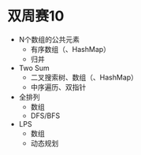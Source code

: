 # 双周赛10

- N个数组的公共元素
  - 有序数组（、HashMap）
  - 归并
- Two Sum
  - 二叉搜索树、数组（、HashMap）
  - 中序遍历、双指针
- 全排列
  - 数组
  - DFS/BFS
- LPS
  - 数组
  - 动态规划
